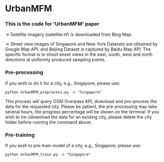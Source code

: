 # UrbanMFM

### This is the code for 'UrbanMFM' paper

&rarr; Satellite imagery (satellite.tif) is downloaded from Bing Map.

&rarr; Street view images of Singapore and New York Datasets are obtained by Google Map API, and Beijing Dataset is captured by Baidu Map API. The specific format is to shoot street views in the east, south, west and north directions at uniformly produced sampling points.


### Pre-processing

If you wish to do it for a city, e.g., Singapore, please use:
```
python UrbanMFM_preprocess.py -c "Singapore"
```

This process will query OSM Overpass API, download and pre-process the data for the requested city. Please be patient, the pre-processing may take several hours, the progress percentage will be shown on the terminal. If you wish to (re-)download the data for an existing city, please delete the city folder before running the command above.


### Pre-training

If you wish to pre-train model of a city, e.g., Singapore, please use:

```
python UrbanMFM_train.py -c "Singapore"
```
